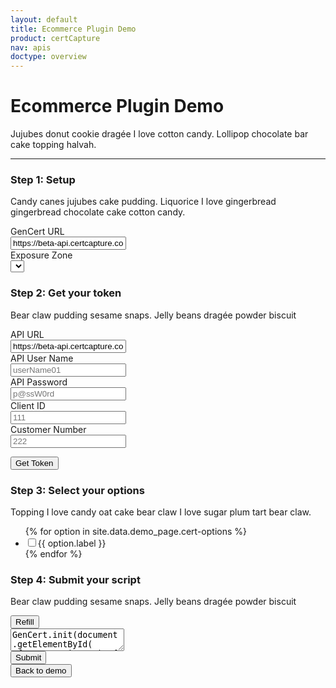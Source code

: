 ```yaml
---
layout: default
title: Ecommerce Plugin Demo
product: certCapture
nav: apis
doctype: overview
---
```

<script src="/public/js/vendor/jquery-2.2.4.min.js"></script>
<script type='text/javascript' src='../cert-demo.js'></script>
<script type='text/javascript' src='https://beta.certcapture.com/Gencert2/js'></script>
<script type='text/javascript'>
    // get all the US exposure zones
    $.ajax({
        url: "https://beta-api.certcapture.com/v2/states",
        type: 'GET',
        headers: {
            'Content-Type': 'application/json',
            'Authorization': "Basic " + window.btoa('api-test:api-test'),
            "x-client-id": 444,
        }
    }).then((res) => {
        let zones = ``;
        res.data.forEach((state) => {
            zones += `<option value=${state.name}>${state.name}</option>`;
        })
        // populate exposure zone drop down
        $('#set-zone').html(zones);
    });
</script>

<h1>Ecommerce Plugin Demo</h1>
<!-- TODO: instructions -->
<p>Jujubes donut cookie dragée I love cotton candy. Lollipop chocolate bar cake topping halvah.</p>
<hr id="cert-divider">

<div id="gencert_test">
    <div class="row" >
        <div class="col-md-6">
            <h3>Step 1: Setup</h3>
            <!-- TODO: instructions -->
            <p>Candy canes jujubes cake pudding. Liquorice I love gingerbread gingerbread chocolate cake cotton candy.</p>
            <form>
                <div class="form-group row">
                    <label for="api-url" class="col-sm-3 col-form-label">GenCert URL</label>
                    <div class="col-sm-9">
                        <input id="api-url" class="form-control" placeholder="https://beta-api.certcapture.com" value="https://beta-api.certcapture.com" type="text">
                    </div>
                </div>
                <div class="form-group row">
                    <label for="inputPassword" class="form-control" class="col-sm-3 col-form-label">Exposure Zone</label>
                    <div class="col-sm-9">
                        <select id="set-zone" class="form-control" onChange="updateCertScript();"></select>
                    </div>
                </div>
            </form>
            <h3>Step 2: Get your token</h3>
            <!-- TODO: instructions -->
            <p>Bear claw pudding sesame snaps. Jelly beans dragée powder biscuit</p>
            <form>
                <div class="form-group row">
                    <label for="api-url" class="col-sm-3 col-form-label">API URL</label>
                    <div class="col-sm-9">
                        <input id="api-url" class="form-control" placeholder="https://beta-api.certcapture.com" value="https://beta-api.certcapture.com" type="text">
                    </div>
                </div>
                <div class="form-group row">
                    <label for="api-user" class="col-sm-3 col-form-label">API User Name</label>
                    <div class="col-sm-9">
                        <input id="api-user" class="form-control" placeholder="userName01" type="text">
                    </div>
                </div>
                <div class="form-group row">
                    <label for="api-password" class="col-sm-3 col-form-label">API Password</label>
                    <div class="col-sm-9">
                        <input id="api-password" class="form-control" placeholder="p@ssW0rd" type="password">
                    </div>
                </div>
                <div class="form-group row">
                    <label for="client-id" class="col-sm-3 col-form-label">Client ID</label>
                    <div class="col-sm-9">
                        <input id="client-id" class="form-control" placeholder="111" type="text">
                    </div>
                </div>
                <div class="form-group row">
                    <label for="customer-number" class="col-sm-3 col-form-label">Customer Number</label>
                    <div class="col-sm-9">
                        <input id="customer-number" class="form-control" placeholder="222" type="text">
                    </div>
                </div>
            </form>
            <button class="btn btn-primary cert-btn" onclick="getToken()">Get Token</button>
            <!-- options -->
            <!-- TODO: instructions -->
            <h3>Step 3: Select your options</h3>
            <p>Topping I love candy oat cake bear claw I love sugar plum tart bear claw.</p>
            <div>
                <ul id="test-options" onChange="updateCertScript();">
                    {% for option in site.data.demo_page.cert-options %}
                        <li>
                            <label>
                                <input type='checkbox' class="cert-demo-option" id="{{ option.id }}">{{ option.label }}
                            </label>
                        </li>
                    {% endfor %}
                </ul>
            </div>
        </div>
        <!-- request example script -->
        <div class="col-md-6">
            <h3>Step 4: Submit your script</h3>
            <!-- TODO: instructions -->
            <p>Bear claw pudding sesame snaps. Jelly beans dragée powder biscuit</p>
            <button class="btn btn-primary" id="cert-demo-refill-btn" onclick="updateCertScript();">Refill</button>
            <div id="script-test">
                <div id="sample-script" class="code-snippet respScroll api-console-output">
                    <textarea id="cert-request" spellcheck="false">
GenCert.init(document.getElementById( 'form-container' ), { 
  edit_purchaser: false, 
  ship_zone: 'Alabama', 
  token: ''
});
GenCert.show();
                    </textarea>
                </div>
                <button class="btn btn-primary" id="cert-demo-submit" onclick="submitEcom();">Submit</button>
            </div>
        </div><!-- end request example script -->
    </div><!-- end row -->
</div><!-- end gencert_test -->

<!-- Form output -->
<div id="form-parent-container">
    <div id="form-container" class="form-output"></div>
</div>
<button class="btn btn-primary cert-btn form-output" id="cert-demo-back-btn" onclick="backToDemo();">Back to demo</button>